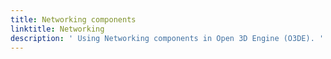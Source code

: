 ```yaml
---
title: Networking components
linktitle: Networking
description: ' Using Networking components in Open 3D Engine (O3DE). '
---
```

